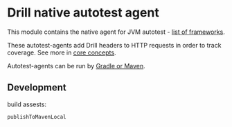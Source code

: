# Drill native autotest agent

This module contains the native agent for JVM autotest - [list of frameworks](https://drill4j.github.io/docs/supported-frameworks).

These autotest-agents add Drill headers to HTTP requests in order to track coverage. See more in [core concepts](https://drill4j.github.io/docs/core-concepts).

Autotest-agents can be run by [Gradle or Maven](https://github.com/Drill4J/agent-runner).

## Development

build assests:

```groovy
publishToMavenLocal
```

